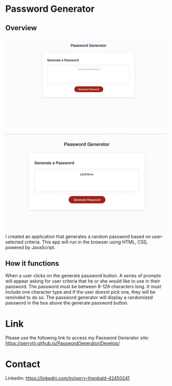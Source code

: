 # Password Generator

## Overview 


![](https://github.com/perrytjr/PasswordGenerator/blob/master/Assets/Screen%20Shot%202020-07-21%20at%209.13.25%20AM.png)

![](https://github.com/perrytjr/PasswordGenerator/blob/master/Assets/Screen%20Shot%202020-08-22%20at%209.49.02%20AM.png)
I created an application that generates a random password based on user-selected criteria. This app will run in the browser using HTML, CSS, powered by JavaScript. 

## How it functions

When a user clicks on the generate password button. A series of prompts will appear asking for user criteria that he or she would like to use in their password. The password must be between 8-128 characters long. It must include one character type and if the user doesnt pick one, they will be reminded to do so. The password generator will display a randomized password in the box above the generate password button. 



# Link

Please use the following link to access my Password Generator site: https://perrytjr.github.io/PasswordGenerator/Develop/

# Contact

Linkedin: https://linkedin.com/in/perry-theobald-42450241
